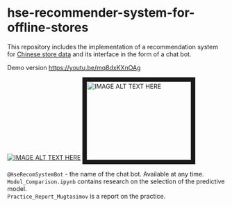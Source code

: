 # hse-recommender-system-for-offline-stores

This repository includes the implementation of a recommendation system for [Chinese store data](https://www.kaggle.com/chiranjivdas09/ta-feng-grocery-dataset/version/1#) and its interface in the form of a chat bot.

 Demo version https://youtu.be/mq8dxKXnOAg
 
 [![IMAGE ALT TEXT HERE](http://img.youtube.com/vi/mq8dxKXnOAg/0.jpg)](http://www.youtube.com/watch?v=mq8dxKXnOAg)
<a href="http://www.youtube.com/watch?feature=player_embedded&v=mq8dxKXnOAg
" target="_blank"><img src="http://img.youtube.com/vi/mq8dxKXnOAg/0.jpg" 
alt="IMAGE ALT TEXT HERE" width="240" height="180" border="10" /></a>
 
`@HseRecomSystemBot` - the name of the chat bot. Available at any time.<br/>
`Model_Comparison.ipynb` contains research on the selection of the predictive model.<br/>
`Practice_Report_Mugtasimov` is a report on the practice.


